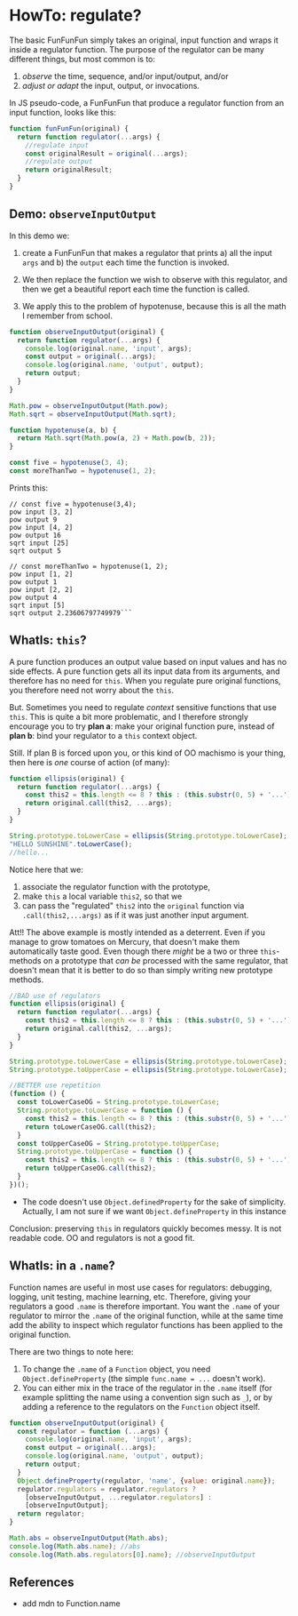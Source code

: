 # HowTo: regulate?

The basic FunFunFun simply takes an original, input function and wraps it inside a regulator function. The purpose of the regulator can be many different things, but most common is to:

1. *observe* the time, sequence, and/or input/output, and/or
2. *adjust or adapt* the input, output, or invocations.

In JS pseudo-code, a FunFunFun that produce a regulator function from an input function, looks like this:

```javascript
function funFunFun(original) {
  return function regulator(...args) {
    //regulate input
    const originalResult = original(...args);
    //regulate output
    return originalResult;
  }
}
```

## Demo: `observeInputOutput`

In this demo we:

1. create a FunFunFun that makes a regulator that prints a) all the input `args` and b) the `output` each time the function is invoked.

2. We then replace the function we wish to observe with this regulator, and then we get a beautiful report each time the function is called.

3. We apply this to the problem of hypotenuse, because this is all the math I remember from school.

```javascript
function observeInputOutput(original) {
  return function regulator(...args) {
    console.log(original.name, 'input', args);
    const output = original(...args);
    console.log(original.name, 'output', output);
    return output;
  }
}

Math.pow = observeInputOutput(Math.pow);
Math.sqrt = observeInputOutput(Math.sqrt);

function hypotenuse(a, b) {
  return Math.sqrt(Math.pow(a, 2) + Math.pow(b, 2));
}

const five = hypotenuse(3, 4);
const moreThanTwo = hypotenuse(1, 2);
```

Prints this:

```
// const five = hypotenuse(3,4);
pow input [3, 2]
pow output 9
pow input [4, 2]
pow output 16
sqrt input [25]
sqrt output 5

// const moreThanTwo = hypotenuse(1, 2);
pow input [1, 2]
pow output 1
pow input [2, 2]
pow output 4
sqrt input [5]
sqrt output 2.23606797749979```
```

## WhatIs: `this`?

A pure function produces an output value based on input values and has no side effects. A pure function gets all its input data from its arguments, and therefore has no need for `this`. When you regulate pure original functions, you therefore need not worry about the `this`.

But. Sometimes you need to regulate *context* sensitive functions that use `this`. This is quite a bit more problematic, and I therefore strongly encourage you to try **plan a**: make your original function pure, instead of **plan b**: bind your regulator to a `this` context object.

Still. If plan B is forced upon you, or this kind of OO machismo is your thing, then here is *one* course of action (of many):

```javascript
function ellipsis(original) {
  return function regulator(...args) {
    const this2 = this.length <= 8 ? this : (this.substr(0, 5) + '...'); //2
    return original.call(this2, ...args);                                //3
  }
}

String.prototype.toLowerCase = ellipsis(String.prototype.toLowerCase); //1
"HELLO SUNSHINE".toLowerCase();
//hello...
```

Notice here that we:

1. associate the regulator function with the prototype,
2. make `this` a local variable `this2`, so that we
3. can pass the "regulated" `this2` into the `original` function via `.call(this2,...args)` as if it was just another input argument.

Att!! The above example is mostly intended as a deterrent. Even if you manage to grow tomatoes on Mercury, that doesn't make them automatically taste good. Even though there *might* be a two or three `this`-methods on a prototype that *can be* processed with the same regulator, that doesn't mean that it is better to do so than simply writing new prototype methods.

```javascript
//BAD use of regulators
function ellipsis(original) {
  return function regulator(...args) {
    const this2 = this.length <= 8 ? this : (this.substr(0, 5) + '...');
    return original.call(this2, ...args);
  }
}

String.prototype.toLowerCase = ellipsis(String.prototype.toLowerCase);
String.prototype.toUpperCase = ellipsis(String.prototype.toLowerCase);

//BETTER use repetition
(function () {
  const toLowerCaseOG = String.prototype.toLowerCase;
  String.prototype.toLowerCase = function () {
    const this2 = this.length <= 8 ? this : (this.substr(0, 5) + '...');
    return toLowerCaseOG.call(this2);
  }
  const toUpperCaseOG = String.prototype.toUpperCase;
  String.prototype.toUpperCase = function () {
    const this2 = this.length <= 8 ? this : (this.substr(0, 5) + '...');
    return toUpperCaseOG.call(this2);
  }
})();
```

* The code doesn't use `Object.definedProperty` for the sake of simplicity. Actually, I am not sure if we want `Object.defineProperty` in this instance

Conclusion: preserving `this` in regulators quickly becomes messy. It is not readable code. OO and regulators is not a good fit.

## WhatIs: in a `.name`?

Function names are useful in most use cases for regulators: debugging, logging, unit testing, machine learning, etc. Therefore, giving your regulators a good `.name` is therefore important. You want the `.name` of your regulator to mirror the `.name` of the original function, while at the same time add the ability to inspect which regulator functions has been applied to the original function.

There are two things to note here:

1. To change the `.name` of a `Function` object, you need `Object.defineProperty` (the simple `func.name = ...` doesn't work).
2. You can either mix in the trace of the regulator in the `.name` itself (for example splitting the name using a convention sign such as `_`), or by adding a reference to the regulators on the `Function` object itself.

```javascript
function observeInputOutput(original) {
  const regulator = function (...args) {
    console.log(original.name, 'input', args);
    const output = original(...args);
    console.log(original.name, 'output', output);
    return output;
  }
  Object.defineProperty(regulator, 'name', {value: original.name});
  regulator.regulators = regulator.regulators ? 
    [observeInputOutput, ...regulator.regulators] : 
    [observeInputOutput];
  return regulator;
}

Math.abs = observeInputOutput(Math.abs);
console.log(Math.abs.name); //abs 
console.log(Math.abs.regulators[0].name); //observeInputOutput 
```

## References

* add mdn to Function.name 
